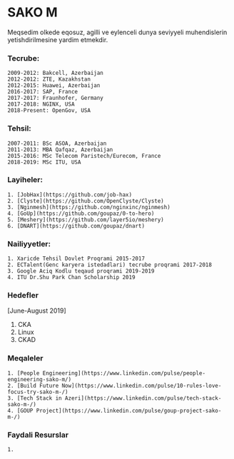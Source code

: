 # SAKO M

Meqsedim olkede eqosuz, agilli ve eylenceli dunya seviyyeli muhendislerin yetishdirilmesine yardim etmekdir.

### Tecrube:
```
2009-2012: Bakcell, Azerbaijan
2012-2012: ZTE, Kazakhstan
2012-2015: Huawei, Azerbaijan
2016-2017: SAP, France
2017-2017: Fraunhofer, Germany
2017-2018: NGINX, USA
2018-Present: OpenGov, USA
```
### Tehsil:
```
2007-2011: BSc ASOA, Azerbaijan 
2011-2013: MBA Qafqaz, Azerbaijan
2015-2016: MSc Telecom Paristech/Eurecom, France
2018-2019: MSc ITU, USA
```
### Layiheler:
```
1. [JobHax](https://github.com/job-hax) 
2. [Clyste](https://github.com/OpenClyste/Clyste)
3. [Nginmesh](https://github.com/nginxinc/nginmesh)
4. [GoUp](https://github.com/goupaz/0-to-hero)
5. [Meshery](https://github.com/layer5io/meshery)
6. [DNART](https://github.com/goupaz/dnart)
```
### Nailiyyetler:
```
1. Xaricde Tehsil Dovlet Proqrami 2015-2017
2. ECTalent(Genc karyera istedadlari) tecrube proqrami 2017-2018
3. Google Aciq Kodlu teqaud proqrami 2019-2019
4. ITU Dr.Shu Park Chan Scholarship 2019 
```

### Hedefler
[June-August 2019]
1. CKA
2. Linux
3. CKAD

### Meqaleler
```
1. [People Engineering](https://www.linkedin.com/pulse/people-engineering-sako-m/)
2. [Build Future Now](https://www.linkedin.com/pulse/10-rules-love-focus-try-sako-m-/)
3. [Tech Stack in Azeri](https://www.linkedin.com/pulse/tech-stack-sako-m-/)
4. [GOUP Project](https://www.linkedin.com/pulse/goup-project-sako-m-/)
```
### Faydali Resurslar
```
1.
```
